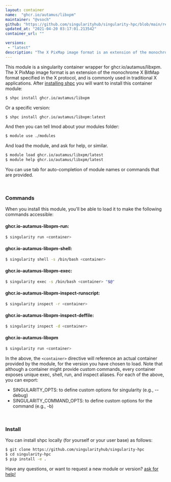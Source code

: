 ```yaml
---
layout: container
name:  "ghcr.io/autamus/libxpm"
maintainer: "@vsoch"
github: "https://github.com/singularityhub/singularity-hpc/blob/main/registry/ghcr.io/autamus/libxpm/container.yaml"
updated_at: "2021-04-20 03:17:01.213542"
container_url: ""

versions:
 - "latest"
description: "The X PixMap image format is an extension of the monochrome X BitMap format specified in the X protocol, and is commonly used in traditional X applications."
---
```


This module is a singularity container wrapper for ghcr.io/autamus/libxpm.
The X PixMap image format is an extension of the monochrome X BitMap format specified in the X protocol, and is commonly used in traditional X applications.
After [installing shpc](#install) you will want to install this container module:

```bash
$ shpc install ghcr.io/autamus/libxpm
```

Or a specific version:

```bash
$ shpc install ghcr.io/autamus/libxpm:latest
```

And then you can tell lmod about your modules folder:

```bash
$ module use ./modules
```

And load the module, and ask for help, or similar.

```bash
$ module load ghcr.io/autamus/libxpm/latest
$ module help ghcr.io/autamus/libxpm/latest
```

You can use tab for auto-completion of module names or commands that are provided.

<br>

### Commands

When you install this module, you'll be able to load it to make the following commands accessible:

#### ghcr.io-autamus-libxpm-run:

```bash
$ singularity run <container>
```

#### ghcr.io-autamus-libxpm-shell:

```bash
$ singularity shell -s /bin/bash <container>
```

#### ghcr.io-autamus-libxpm-exec:

```bash
$ singularity exec -s /bin/bash <container> "$@"
```

#### ghcr.io-autamus-libxpm-inspect-runscript:

```bash
$ singularity inspect -r <container>
```

#### ghcr.io-autamus-libxpm-inspect-deffile:

```bash
$ singularity inspect -d <container>
```



#### ghcr.io-autamus-libxpm

```bash
$ singularity run <container>
```


In the above, the `<container>` directive will reference an actual container provided
by the module, for the version you have chosen to load. Note that although a container
might provide custom commands, every container exposes unique exec, shell, run, and
inspect aliases. For each of the above, you can export:

 - SINGULARITY_OPTS: to define custom options for singularity (e.g., --debug)
 - SINGULARITY_COMMAND_OPTS: to define custom options for the command (e.g., -b)

<br>
  
### Install

You can install shpc locally (for yourself or your user base) as follows:

```bash
$ git clone https://github.com/singularityhub/singularity-hpc
$ cd singularity-hpc
$ pip install -e .
```

Have any questions, or want to request a new module or version? [ask for help!](https://github.com/singularityhub/singularity-hpc/issues)
